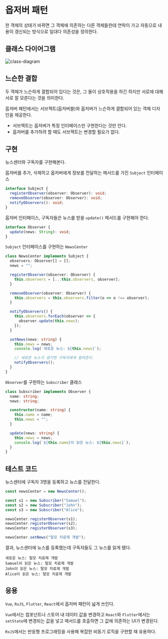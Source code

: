 # 옵저버 패턴

한 객체의 상태가 바뀌면 그 객체에 의존하는 다른 객체들한테 연락이 가고 자동으로 내용이 갱신되는 방식으로 일대다 의존성을 정의한다.

## 클래스 다이어그램

![class-diagram](https://user-images.githubusercontent.com/22253556/71555172-4e7ef880-2a6c-11ea-8bc7-4f674a2e71bc.png)

## 느슨한 결합

두 객체가 느슨하게 결합되어 있다는 것은, 그 둘이 상호작용을 하긴 하지만 서로에 대해 서로 잘 모른다는 것을 의미한다.

옵저버 패턴에서는 서브젝트(옵저버블)와 옵저버가 느슨하게 결합되어 있는 객체 디자인을 제공한다.

- 서브젝트는 옵저버가 특정 인터페이스만 구현한다는 것만 안다.
- 옵저버를 추가하려 할 때도 서브젝트는 변경할 필요가 없다.

## 구현

뉴스센터와 구독자를 구현해본다.

옵저버를 추가, 삭제하고 옵저버에게 정보를 전달하는 메서드를 가진 `Subject` 인터페이스

```typescript
interface Subject {
  registerObserver(observer: Observer): void;
  removeObserver(observer: Observer): void;
  notifyObservers(): void;
}
```

옵저버 인터페이스, 구독자들은 뉴스를 받을 `update()` 메서드를 구현해야 한다.

```typescript
interface Observer {
  update(news: String): void;
}
```

`Subject` 인터페이스를 구현하는 `NewsCenter`

```typescript
class NewsCenter implements Subject {
  observers: Observer[] = [];
  news = "";

  registerObserver(observer: Observer) {
    this.observers = [...this.observers, observer];
  }

  removeObserver(observer: Observer) {
    this.observers = this.observers.filter(o => o !== observer);
  }

  notifyObservers() {
    this.observers.forEach(observer => {
      observer.update(this.news);
    });
  }

  setNews(news: string) {
    this.news = news;
    console.log(`새로운 뉴스: ${this.news}`);

    // 새로운 뉴스가 생기면 구독자에게 알려준다.
    notifyObservers();
  }
}
```

`Observer`를 구현하는 `Subscriber` 클래스

```typescript
class Subscriber implements Observer {
  name: string;
  news: string;

  constructor(name: string) {
    this.name = name;
    this.news = "";
  }

  update(news: string) {
    this.news = news;
    console.log(`${this.name}이 읽은 뉴스: ${this.news}`);
  }
}
```

## 테스트 코드

뉴스센터에 구독자 3명을 등록하고 뉴스를 전달한다.

```typescript
const newsCenter = new NewsCenter();

const s1 = new Subscriber("Samuel");
const s2 = new Subscriber("John");
const s3 = new Subscriber("Alice");

newsCenter.registerObserver(s1);
newsCenter.registerObserver(s2);
newsCenter.registerObserver(s3);

newsCenter.setNews("탈모 치료제 개발");
```

결과, 뉴스센터에 뉴스를 등록했는데 구독자들도 그 뉴스를 읽게 됐다.

```
새로운 뉴스: 탈모 치료제 개발
Samuel이 읽은 뉴스: 탈모 치료제 개발
John이 읽은 뉴스: 탈모 치료제 개발
Alice이 읽은 뉴스: 탈모 치료제 개발
```

## 응용

`Vue`, `RxJS`, `Flutter`, `React`에서 옵저버 패턴이 넓게 쓰인다.

`Vue`에서는 컴포넌트나 스토어 내 데이터 값을 변경하고 `React`와 `Flutter`에서는 `setState`에 변경되는 값을 넣고 메서드를 호출하면 그 값에 의존하는 UI가 변경된다.

`RxJS`에서는 반응형 프로그래밍을 사용해 복잡한 비동기 로직을 구현할 때 유용하다.
